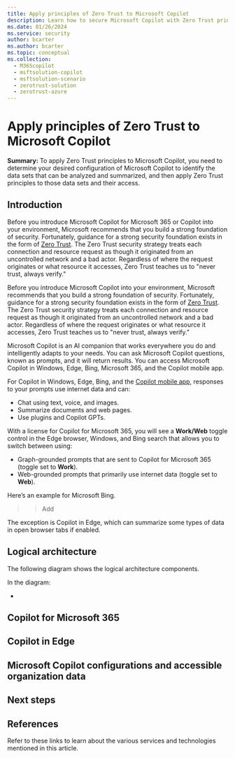 ```yaml
---
title: Apply principles of Zero Trust to Microsoft Copilot
description: Learn how to secure Microsoft Copilot with Zero Trust principles. 
ms.date: 01/26/2024
ms.service: security
author: bcarter
ms.author: bcarter
ms.topic: conceptual
ms.collection: 
  - M365copilot 
  - msftsolution-copilot
  - msftsolution-scenario
  - zerotrust-solution
  - zerotrust-azure
---
```


# Apply principles of Zero Trust to Microsoft Copilot

**Summary:** To apply Zero Trust principles to Microsoft Copilot, you need to determine your desired configuration of Microsoft Copilot to identify the data sets that can be analyzed and summarized, and then apply Zero Trust principles to those data sets and their access.

## Introduction

Before you introduce Microsoft Copilot for Microsoft 365 or Copilot into your environment, Microsoft recommends that you build a strong foundation of security. Fortunately, guidance for a strong security foundation exists in the form of [Zero Trust](zero-trust-overview.md). The Zero Trust security strategy treats each connection and resource request as though it originated from an uncontrolled network and a bad actor. Regardless of where the request originates or what resource it accesses, Zero Trust teaches us to "never trust, always verify."

Before you introduce Microsoft Copilot into your environment, Microsoft recommends that you build a strong foundation of security. Fortunately, guidance for a strong security foundation exists in the form of [Zero Trust](../zero-trust-overview.md). The Zero Trust security strategy treats each connection and resource request as though it originated from an uncontrolled network and a bad actor. Regardless of where the request originates or what resource it accesses, Zero Trust teaches us to "never trust, always verify."

Microsoft Copilot is an AI companion that works everywhere you do and intelligently adapts to your needs. You can ask Microsoft Copilot questions, known as prompts, and it will return results. You can access Microsoft Copilot in Windows, Edge, Bing, Microsoft 365, and the Copilot mobile app.

For Copilot in Windows, Edge, Bing, and the [Copilot mobile app](https://www.microsoft.com/copilot-app), responses to your prompts use internet data and can:

- Chat using text, voice, and images.
- Summarize documents and web pages.
- Use plugins and Copilot GPTs.

With a license for Copilot for Microsoft 365, you will see a **Work/Web** toggle control in the Edge browser, Windows, and Bing search that allows you to switch between using:

- Graph-grounded prompts that are sent to Copilot for Microsoft 365 (toggle set to **Work**).
- Web-grounded prompts that primarily use internet data (toggle set to **Web**).

Here’s an example for Microsoft Bing.

>> Add

The exception is Copilot in Edge, which can summarize some types of data in open browser tabs if enabled.

## Logical architecture

 The following diagram shows the logical architecture components.

<!---

:::image type="content" source="../media/copilot/logical-architecture-microsoft-365-copilot.svg" alt-text="Diagram of the logical architecture for Copilot." lightbox="../media/copilot/logical-architecture-microsoft-365-copilot.svg":::

--->


In the diagram:

- 

## Copilot for Microsoft 365


## Copilot in Edge


## Microsoft Copilot configurations and accessible organization data


## Next steps


## References

Refer to these links to learn about the various services and technologies mentioned in this article.

